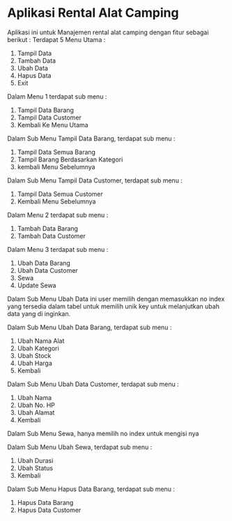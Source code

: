 # Aplikasi Rental Alat Camping #
Aplikasi ini untuk Manajemen rental alat camping dengan fitur sebagai berikut :
Terdapat 5 Menu Utama :
1. Tampil Data
2. Tambah Data
3. Ubah Data
4. Hapus Data
5. Exit

Dalam Menu 1 terdapat sub menu :
1. Tampil Data Barang
2. Tampil Data Customer
3. Kembali Ke Menu Utama

Dalam Sub Menu Tampil Data Barang, terdapat sub menu :
1. Tampil Data Semua Barang
2. Tampil Barang Berdasarkan Kategori
3. kembali Menu Sebelumnya

Dalam Sub Menu Tampil Data Customer, terdapat sub menu :
1. Tampil Data Semua Customer
2. Kembali Menu Sebelumnya

Dalam Menu 2 terdapat sub menu :
1. Tambah Data Barang
2. Tambah Data Customer

Dalam Menu 3 terdapat sub menu :
1. Ubah Data Barang
2. Ubah Data Customer
3. Sewa
4. Update Sewa

Dalam Sub Menu Ubah Data ini user memilih dengan memasukkan no index yang tersedia dalam tabel untuk memilih unik key untuk melanjutkan ubah data yang di inginkan.

Dalam Sub Menu Ubah Data Barang, terdapat sub menu :
1. Ubah Nama Alat
2. Ubah Kategori
3. Ubah Stock
4. Ubah Harga
5. Kembali

Dalam Sub Menu Ubah Data Customer, terdapat sub menu :
1. Ubah Nama
2. Ubah No. HP
3. Ubah Alamat
4. Kembali

Dalam Sub Menu Sewa, hanya memilih no index untuk mengisi nya

Dalam Sub Menu Ubah Sewa, terdapat sub menu :
1. Ubah Durasi
2. Ubah Status
3. Kembali

Dalam Sub Menu Hapus Data Barang, terdapat sub menu :
1. Hapus Data Barang
2. Hapus Data Customer

